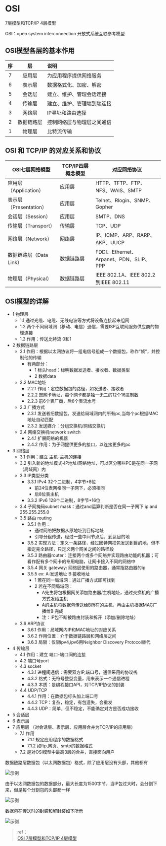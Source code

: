 # OSI

7层模型和TCP/IP 4层模型

OSI：open system interconnection 开放式系统互联参考模型  

## OSI模型各层的基本作用

| 序 | 层 | 说明 |
| :-: | :-: | :- |
| 7 | 应用层 | 为应用程序提供网络服务 |
| 6 | 表示层 | 数据格式化、加密、解密 |
| 5 | 会话层 | 建立、维护、管理会话连接 |
| 4 | 传输层 | 建立、维护、管理端到端连接 |
| 3 | 网络层 | IP寻址和路由选择 |
| 2 | 数据链路层 | 控制网络层与物理层之间通信 |
| 1 | 物理层 | 比特流传输 |

## OSI 和 TCP/IP 的对应关系和协议

| OSI七层网络模型 | TCP/IP四层概念模型 | 对应网络协议 |
| - | - | - |
| 应用层（Application） | 应用层 | HTTP、TFTP、FTP、NFS、WAIS、SMTP |
| 表示层（Presentation） | 应用层 | Telnet、Rlogin、SNMP、Gopher |
| 会话层（Session） | 应用层 | SMTP、DNS |
| 传输层（Transport） | 传输层 | TCP、UDP |
| 网络层（Network） | 网络层 | IP、ICMP、ARP、RARP、AKP、UUCP |
| 数据链路层（Data Link） | 数据链路层 | FDDI、Ethernet、Arpanet、PDN、SLIP、PPP |
| 物理层（Physical） | 数据链路层 | IEEE 802.1A、IEEE 802.2到IEEE 802.11 |

## OSI模型的详解

- 1 物理层
  - 1.1 通过光缆、电缆、无线电波等方式将设备连接起来组网  
  - 1.2 两个不同局域网（移动、电信）通信，需要ISP互联网服务供应商的物理连接  
  - 1.3 作用：传送比特流 0和1
- 2 数据链路层  
  - 2.1 作用：根据以太网协议将一组电信号组成一个数据包，称作“帧”，并控制他的传输  
    - 有两部分：
        - 1 标头head：标明数据发送者、接收者、数据类型
        - 2 数据data  
  - 2.2 MAC地址
    - 2.2.1 作用：定位数据包的路径，如发送者、接收者
    - 2.2.2 既网卡地址，每个网卡都是独一无二的12个16进制数
    - 2.2.3 前6个表厂商，后6个表流水号
  - 2.3 广播方式
    - 2.3.1 发送者把数据包，发送给局域网内的所有pc,当每个pc根据MAC地址自动匹配
    - 2.3.2 发送媒介：分组交换机/网络交换机
  - 2.4 网络交换机network switch
    - 2.4.1 扩展网络的机器
    - 2.4.2 作用：为子网提供更多的接口，以连接更多的pc
- 3 网络层
  - 3.1 作用：建立 主机-主机的连接
  - 3.2 引入新的地址模式-IP地址/网络地址，可以区分哪些PC是在同一子网（局域网）内
  - 3.3 IP类型分类
    - 3.3.1 IPv4 32个二进制，4字节*8位
      - 前24位表网格同一子网下，必须相同
      - 后8位表主机
    - 3.3.2 IPv6 128个二进制，8字节*16位
  - 3.4 子网掩码subnet mask：通过and运算判断是否在同一子网下 ip and 255.255.255.0
  - 3.5 路由 routing
    - 3.5.1 作用：
      - 通过网络把数据从原地址到目标地址
      - 引导分组传送，经过一些中间节点后，到达目的地
    - 3.5.2 实现方法：定义一条路径，经过因特网把包发送到目的地，但不指定完全路径，只定义两个网关之间的路径段
    - 3.5.3 路由器router：连接两个或多个网络并实现路由功能的机器；可看作配有多个网卡的专用电脑，让网卡接入不同的网络中
    - 3.5.4 网关 gateway: 网络层使用的路由器，通常指路由器的ip
    - 3.5.5 ex: A:发送地址 B:接收地址
      - 1 若在同一局域网：通过广播方式即可找到
      - 2 若在不同局域网：
        - A先生将包根据网关添加路由器/主机地址，通过交换机的广播方式发给主机
        - A的主机将数据包传送给B所在的主机，再由主机根据MAC广播给B 完成
        - 注：IP包不断被路由封装和拆开（添加/删除地址）
  - 3.6 ARP协议
    - 3.6.1 作用：局域网内IP和MAC地址的对应关系
    - 3.6.2 作用位置：介于数据链路层和网络层之间
    - 3.6.3 局限：仅限ipv4,ipv6用Neighbor Discovery Protocol替代
- 4 传输层
  - 4.1 作用：建立 端口-端口间的连接
  - 4.2 端口号port
  - 4.3 socket
    - 4.3.1 进程间通信：需要双方IP,端口号，通信采用的协议栈
    - 4.3.2 格式：无符号整型变量，用来表示一个通信进程
    - 4.3.3 本质：是编程接口API，对TCP/IP协议的封装
  - 4.4 UDP/TCP
    - 4.4.1 作用：在数据包标头加上端口号
    - 4.4.2 TCP：复杂，稳定，有包遗失，会重发
    - 4.4.3 UDP：简单，但不稳定，不能确定对方是否成功接收
- 5 会话层
- 6 表示层
- 7 应用层 （对会话层、表示层、应用层合并为TCP/IP的应用层）
  - 7.1 作用
    - 7.1.1 规定应用程序的数据格式
    - 7.1.2 如ftp,网页、smtp的数据格式
  - 7.2 是对OSI模型中最高3层的合并，直接面向用户


数据链路层数据包（以太网数据包）格式，除了应用层没有头部，其他都有

<img :src="$withBase('/image/dev/network/OSI1.jpg')" alt="示例">

由于以太网数据包的数据部分，最大长度为1500字节，当IP包过大时，会分割下来，但是每个分割包的头部都一样

<img :src="$withBase('/image/dev/network/OSI2.jpg')" alt="示例">

数据包在传送时的封装和解封装如下所示

<img :src="$withBase('/image/dev/network/OSI3.jpg')" alt="示例">

> ref：  
>[OSI 7层模型和TCP/IP 4层模型](https://zhuanlan.zhihu.com/p/32059190)